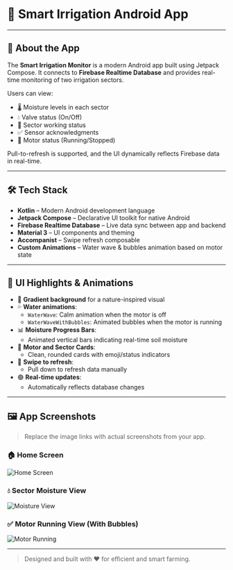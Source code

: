 # 🌿 Smart Irrigation Android App

---

## 📱 About the App

The **Smart Irrigation Monitor** is a modern Android app built using Jetpack Compose. It connects to **Firebase Realtime Database** and provides real-time monitoring of two irrigation sectors.

Users can view:
- 🌡️ Moisture levels in each sector
- 💧 Valve status (On/Off)
- 🔄 Sector working status
- ✅ Sensor acknowledgments
- 🚜 Motor status (Running/Stopped)

Pull-to-refresh is supported, and the UI dynamically reflects Firebase data in real-time.

---

## 🛠 Tech Stack

- **Kotlin** – Modern Android development language
- **Jetpack Compose** – Declarative UI toolkit for native Android
- **Firebase Realtime Database** – Live data sync between app and backend
- **Material 3** – UI components and theming
- **Accompanist** – Swipe refresh composable
- **Custom Animations** – Water wave & bubbles animation based on motor state

---

## 🎨 UI Highlights & Animations

- 🌈 **Gradient background** for a nature-inspired visual
- 💦 **Water animations**:
    - `WaterWave`: Calm animation when the motor is off
    - `WaterWaveWithBubbles`: Animated bubbles when the motor is running
- 📊 **Moisture Progress Bars**:
    - Animated vertical bars indicating real-time soil moisture
- 🧾 **Motor and Sector Cards**:
    - Clean, rounded cards with emoji/status indicators
- 🔁 **Swipe to refresh**:
    - Pull down to refresh data manually
- 🟢 **Real-time updates**:
    - Automatically reflects database changes

---

## 🖼 App Screenshots

> Replace the image links with actual screenshots from your app.

### 🏠 Home Screen
![Home Screen](https://via.placeholder.com/400x800.png?text=Home+Screen)

### 💧 Sector Moisture View
![Moisture View](https://via.placeholder.com/400x800.png?text=Sector+Moisture+View)

### ✅ Motor Running View (With Bubbles)
![Motor Running](https://via.placeholder.com/400x800.png?text=Motor+Running+With+Bubbles)

---

> Designed and built with ❤️ for efficient and smart farming.
